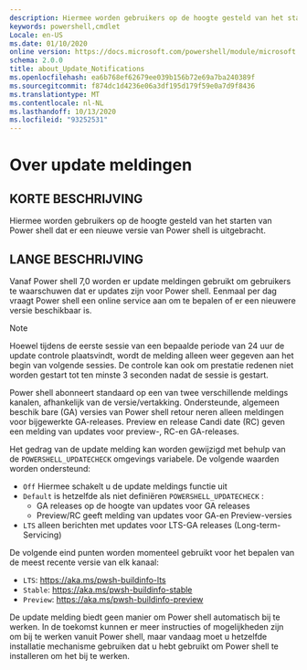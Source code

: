 ```yaml
---
description: Hiermee worden gebruikers op de hoogte gesteld van het starten van Power shell dat er een nieuwe versie van Power shell is uitgebracht.
keywords: powershell,cmdlet
Locale: en-US
ms.date: 01/10/2020
online version: https://docs.microsoft.com/powershell/module/microsoft.powershell.core/about/about_update_notifications?view=powershell-7&WT.mc_id=ps-gethelp
schema: 2.0.0
title: about_Update_Notifications
ms.openlocfilehash: ea6b768ef62679ee039b156b72e69a7ba240389f
ms.sourcegitcommit: f874dc1d4236e06a3df195d179f59e0a7d9f8436
ms.translationtype: MT
ms.contentlocale: nl-NL
ms.lasthandoff: 10/13/2020
ms.locfileid: "93252531"
---
```

# <a name="about-update-notifications"></a>Over update meldingen

## <a name="short-description"></a>KORTE BESCHRIJVING

Hiermee worden gebruikers op de hoogte gesteld van het starten van Power shell dat er een nieuwe versie van Power shell is uitgebracht.

## <a name="long-description"></a>LANGE BESCHRIJVING

Vanaf Power shell 7,0 worden er update meldingen gebruikt om gebruikers te waarschuwen dat er updates zijn voor Power shell. Eenmaal per dag vraagt Power shell een online service aan om te bepalen of er een nieuwere versie beschikbaar is.

> [!NOTE]
> Hoewel tijdens de eerste sessie van een bepaalde periode van 24 uur de update controle plaatsvindt, wordt de melding alleen weer gegeven aan het begin van volgende sessies. De controle kan ook om prestatie redenen niet worden gestart tot ten minste 3 seconden nadat de sessie is gestart.

Power shell abonneert standaard op een van twee verschillende meldings kanalen, afhankelijk van de versie/vertakking. Ondersteunde, algemeen beschik bare (GA) versies van Power shell retour neren alleen meldingen voor bijgewerkte GA-releases. Preview en release Candi date (RC) geven een melding van updates voor preview-, RC-en GA-releases.

Het gedrag van de update melding kan worden gewijzigd met behulp van de `POWERSHELL_UPDATECHECK` omgevings variabele. De volgende waarden worden ondersteund:

- `Off` Hiermee schakelt u de update meldings functie uit
- `Default` is hetzelfde als niet definiëren `POWERSHELL_UPDATECHECK` :
  - GA releases op de hoogte van updates voor GA releases
  - Preview/RC geeft melding van updates voor GA-en Preview-versies
- `LTS` alleen berichten met updates voor LTS-GA releases (Long-term-Servicing)

De volgende eind punten worden momenteel gebruikt voor het bepalen van de meest recente versie van elk kanaal:

- `LTS`: https://aka.ms/pwsh-buildinfo-lts
- `Stable`: https://aka.ms/pwsh-buildinfo-stable
- `Preview`: https://aka.ms/pwsh-buildinfo-preview

De update melding biedt geen manier om Power shell automatisch bij te werken. In de toekomst kunnen er meer instructies of mogelijkheden zijn om bij te werken vanuit Power shell, maar vandaag moet u hetzelfde installatie mechanisme gebruiken dat u hebt gebruikt om Power shell te installeren om het bij te werken.
